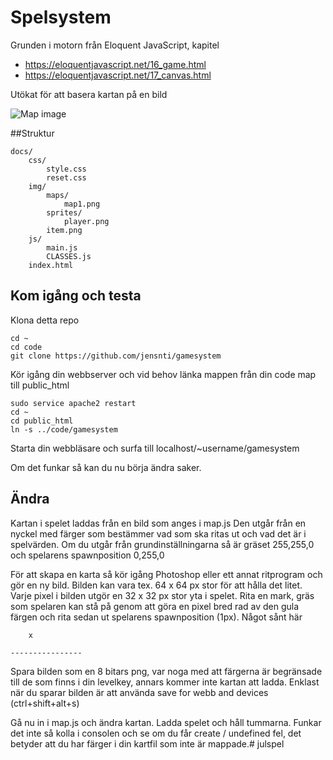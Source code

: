 # Spelsystem

Grunden i motorn från Eloquent JavaScript, kapitel

* https://eloquentjavascript.net/16_game.html
* https://eloquentjavascript.net/17_canvas.html

Utökat för att basera kartan på en bild

![Map image](https://raw.githubusercontent.com/jensnti/gamesystem/master/docs/img/maps/map1.png)

##Struktur

    docs/
        css/
            style.css
            reset.css
        img/
            maps/
                map1.png
            sprites/
                player.png
            item.png
        js/
            main.js
            CLASSES.js
        index.html

## Kom igång och testa

Klona detta repo

    cd ~
    cd code
    git clone https://github.com/jensnti/gamesystem

Kör igång din webbserver och vid behov länka mappen från din code map till public_html

    sudo service apache2 restart
    cd ~
    cd public_html
    ln -s ../code/gamesystem

Starta din webbläsare och surfa till localhost/~username/gamesystem

Om det funkar så kan du nu börja ändra saker.

## Ändra

Kartan i spelet laddas från en bild som anges i map.js
Den utgår från en nyckel med färger som bestämmer vad som ska ritas ut och vad det är i spelvärden.
Om du utgår från grundinställningarna så är gräset 255,255,0 och spelarens spawnposition 0,255,0

För att skapa en karta så kör igång Photoshop eller ett annat ritprogram och gör en ny bild.
Bilden kan vara tex. 64 x 64 px stor för att hålla det litet. Varje pixel i bilden utgör en 32 x 32 px stor yta i spelet.
Rita en mark, gräs som spelaren kan stå på genom att göra en pixel bred rad av den gula färgen och rita sedan ut spelarens spawnposition (1px).
Något sånt här

        x
    
    ----------------

Spara bilden som en 8 bitars png, var noga med att färgerna är begränsade till de som finns i din levelkey, annars kommer inte kartan att ladda.
Enklast när du sparar bilden är att använda save for webb and devices (ctrl+shift+alt+s)

Gå nu in i map.js och ändra kartan.
Ladda spelet och håll tummarna.
Funkar det inte så kolla i consolen och se om du får create / undefined fel, det betyder att du har färger i din kartfil som inte är mappade.# julspel
